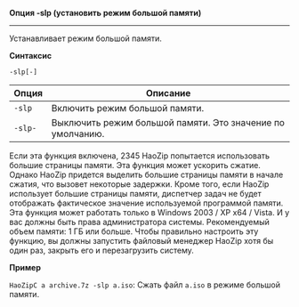﻿**Опция -slp (установить режим большой памяти)**

--------------------------------------------------------------------------------

Устанавливает режим большой памяти.

**Синтаксис**

`-slp[-]`

| Опция   | Описание                                                                                                                                                                                                                                                                                                                                                     |
|---------|-----------------------------------------------------------------------------------------------------------------------------------------------------------------------------------------------------------------------------------------------------------------------------------------------------------------------------------------------------------------|
| `-slp`  | Включить режим большой памяти.                                                                                                                                                                                                                                                                                                                               |
| `-slp-` | Выключить режим большой памяти. Это значение по умолчанию.                                                                                                                                                                                                                                                                                               |

Если эта функция включена, 2345 HaoZip попытается использовать большие страницы памяти. Эта функция может ускорить сжатие. Однако HaoZip придется выделить большие страницы памяти в начале сжатия, что вызовет некоторые задержки. Кроме того, если HaoZip использует большие страницы памяти, диспетчер задач не будет отображать фактическое значение используемой программой памяти. Эта функция может работать только в Windows 2003 / XP x64 / Vista. И у вас должны быть права администратора системы. Рекомендуемый объем памяти: 1 ГБ или больше. Чтобы правильно настроить эту функцию, вы должны запустить файловый менеджер HaoZip хотя бы один раз, закрыть его и перезагрузить систему.

**Пример**

`HaoZipC a archive.7z -slp a.iso`: Сжать файл `a.iso` в режиме большой памяти.
